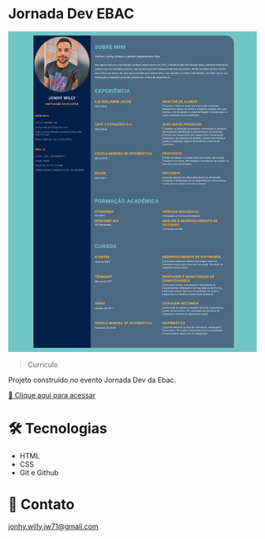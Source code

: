 # Jornada Dev EBAC

![preview](./.github/preview.png)

> Currículo

Projeto construído no evento Jornada Dev da Ebac.

[ 🔗 Clique aqui para acessar](https://jonhy-willy.github.io/Projeto_eSports_Rocketseat/)

# 🛠 Tecnologias

- HTML
- CSS
- Git e Github

# 💛 Contato

jonhy.willy.jw71@gmail.com
